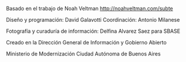 Basado en el trabajo de Noah Veltman
http://noahveltman.com/subte

Diseño y programación: David Galavotti
Coordinación: Antonio Milanese

Fotografía y curaduría de información: Delfina Alvarez Saez para SBASE

Creado en la Dirección General de Información y Gobierno Abierto

Ministerio de Modernización
Ciudad Autónoma de Buenos Aires